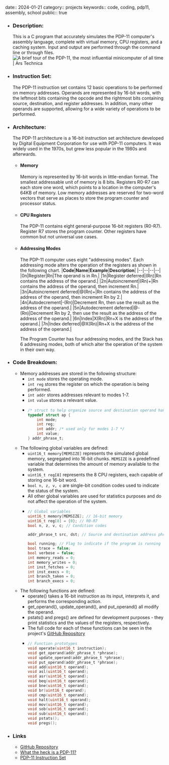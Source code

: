 date:: 2024-01-21
category:: projects
keywords:: code, coding, pdp11, assembly, school
public:: true

- ### Description:
  This is a C program that accurately simulates the PDP-11 computer's assembly language, complete with virtual memory, CPU registers, and a caching system. Input and output are performed through the command line or through files.
  ![A brief tour of the PDP-11, the most influential minicomputer of all time |  Ars Technica](https://cdn.arstechnica.net/wp-content/uploads/2013/10/unix-creators.jpg)
- ### Instruction Set:
  The PDP-11 instruction set contains 12 basic operations to be performed on memory addresses. Operands are represented by 16-bit words, with the leftmost bits containing the opcode and the rightmost bits containing source, destination, and register addresses. In addition, many other operands are supported, allowing for a wide variety of operations to be performed.
- ### Architecture:
  The PDP-11 architecture is a 16-bit instruction set architecture developed by Digital Equipment Corporation for use with PDP-11 computers. It was widely used in the 1970s, but grew less popular in the 1980s and afterwards.
	- #### Memory
	  Memory is represented by 16-bit words in little-endian format. The smallest addressable unit of memory is 8 bits. Registers R0-R7 can each store one word, which points to a location in the computer's 64KB of memory. Low memory addresses are reserved for two-word vectors that serve as places to store the program counter and processor status.
	- #### CPU Registers
	  The PDP-11 contains eight general-purpose 16-bit registers (R0-R7). Register R7 stores the program counter. Other registers have common but not universal use cases.
	- #### Addressing Modes
	  The PDP-11 computer uses eight "addressing modes". Each addressing mode alters the operation of the registers as shown in the following chart.
	  |**Code**|**Name**|**Example**|**Description**|
	  |--|--|--|--|
	  |0n|Register|Rn|The operand is in Rn.|
	  |1n|Register deferred|(Rn)|Rn contains the address of the operand.|
	  |2n|Autoincrement|(Rn)+|Rn contains the address of the operand, then increment Rn.|
	  |3n|Autoincrement deferred|@(Rn)+|Rn contains the address of the address of the operand, then increment Rn by 2.|
	  |4n|Autodecrement|-(Rn)|Decrement Rn, then use the result as the address of the operand.|
	  |5n|Autodecrement deferred|@-(Rn)|Decrement Rn by 2, then use the result as the address of the address of the operand.|
	  |6n|Index|X(Rn)|Rn+X is the address of the operand.|
	  |7n|Index deferred|@X(Rn)|Rn+X is the address of the address of the operand.|
	  
	  The Program Counter has four addressing modes, and the Stack has 6 addressing modes, both of which alter the operation of the system in their own way.
- ### Code Breakdown:
	- Memory addresses are stored in the following structure:
		- `int mode` stores the operating mode.
		- `int reg` stores the register on which the operation is being performed.
		- `int addr` stores addresses relevant to modes 1-7.
		- `int value` stores a relevant value.
		- ```c
		  /* struct to help organize source and destination operand handling */
		  typedef struct ap {
		      int mode;
		      int reg;
		      int addr; /* used only for modes 1-7 */
		      int value;
		  } addr_phrase_t;
		  ```
	- The following global variables are defined:
		- `uint16_t memory[MEMSIZE]` represents the simulated global memory, segregated into 16-bit chunks. `MEMSIZE` is a predefined variable that determines the amount of memory available to the system.
		- `uint16_t reg[8]` represents the 8 CPU registers, each capable of storing one 16-bit word.
		- `bool n, z, v, c` are single-bit condition codes used to indicate the status of the system.
		- All other global variables are used for statistics purposes and do not affect the operation of the system.
		- ```c
		  // Global variables
		  uint16_t memory[MEMSIZE]; // 16-bit memory
		  uint16_t reg[8] = {0}; // R0-R7
		  bool n, z, v, c; // Condition codes
		  
		  addr_phrase_t src, dst; // Source and destination address phrases
		  
		  bool running; // Flag to indicate if the program is running
		  bool trace = false;
		  bool verbose = false;
		  int memory_reads = 0;
		  int memory_writes = 0;
		  int inst_fetches = 0;
		  int inst_execs = 0;
		  int branch_taken = 0;
		  int branch_execs = 0;
		  ```
	- The following functions are defined:
		- operate() takes a 16-bit instruction as its input, interprets it, and performs the corresponding action.
		- get_operand(), update_operand(), and put_operand() all modify the operand.
		- pstats() and pregs() are defined for development purposes - they print statistics and the values of the registers, respectively.
		- The full code for each of these functions can be seen in the project's [GitHub Repository](https://github.com/tealblu/pdp11-sim)
		- ```c
		  // Function prototypes
		  void operate(uint16_t instruction);
		  void get_operand(addr_phrase_t *phrase);
		  void update_operand(addr_phrase_t *phrase);
		  void put_operand(addr_phrase_t *phrase);
		  void add(uint16_t operand);
		  void asl(uint16_t operand);
		  void asr(uint16_t operand);
		  void beq(uint16_t operand);
		  void bne(uint16_t operand);
		  void br(uint16_t operand);
		  void cmp(uint16_t operand);
		  void halt(uint16_t operand);
		  void mov(uint16_t operand);
		  void sob(uint16_t operand);
		  void sub(uint16_t operand);
		  void pstats();
		  void pregs();
		  ```
- ### Links
	- [GitHub Repository](https://github.com/tealblu/pdp11-sim)
	- [What the heck is a PDP-11?](https://en.wikipedia.org/wiki/PDP-11)
	- [PDP-11 Instruction Set](https://www.teach.cs.toronto.edu/~ajr/258/pdp11.pdf)
